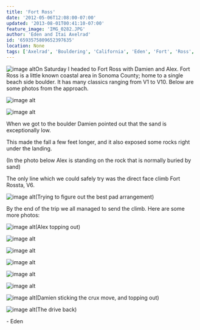 ```yaml
---
title: 'Fort Ross'
date: '2012-05-06T12:08:00-07:00'
updated: '2013-08-01T00:41:10-07:00'
feature_image: 'IMG_0282.JPG'
author: 'Eden and Itai Axelrad'
id: '6593575809652397635'
location: None
tags: ['Axelrad', 'Bouldering', 'California', 'Eden', 'Fort', 'Ross', 'Rossta']
---
```


![image alt](/images/IMG_0282.JPG)On Saturday I headed to Fort Ross with Damien and Alex. Fort Ross is a little known coastal area in Sonoma County; home to a single beach side boulder. It has many classics ranging from V1 to V10. Below are some photos from the approach.

![image alt](/images/IMG_0241.JPG)

![image alt](/images/IMG_0246.JPG)

When we got to the boulder Damien pointed out that the sand is exceptionally low. 

This made the fall a few feet longer, and it also exposed some rocks right under the landing.

(In the photo below Alex is standing on the rock that is normally buried by sand)

The only line which we could safely try was the direct face climb Fort Rossta, V6. 

![image alt](/images/IMG_0252.jpg)(Trying to figure out the best pad arrangement)

By the end of the trip we all managed to send the climb. Here are some more photos:

![image alt](/images/IMG_0256.jpg)(Alex topping out)

![image alt](/images/IMG_0272.JPG)

![image alt](/images/IMG_0273.JPG)

![image alt](/images/IMG_0274.JPG)

![image alt](/images/IMG_0275.JPG)

![image alt](/images/IMG_0276.JPG)

![image alt](/images/IMG_0277.JPG)(Damien sticking the crux move, and topping out)

![image alt](/images/IMG_0287.JPG)(The drive back)

\- Eden

